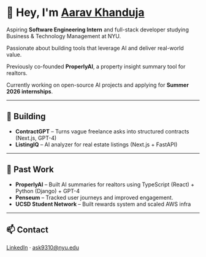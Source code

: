 # 👋 Hey, I'm [Aarav Khanduja](https://www.linkedin.com/in/aarav-khanduja-0467191b0/)

Aspiring **Software Engineering Intern** and full-stack developer studying Business & Technology Management at NYU.

Passionate about building tools that leverage AI and deliver real-world value.

Previously co-founded **ProperlyAI**, a property insight summary tool for realtors.

Currently working on open-source AI projects and applying for **Summer 2026 internships**.

---

## 🚧 Building

- **ContractGPT** – Turns vague freelance asks into structured contracts (Next.js, GPT-4)
- **ListingIQ** – AI analyzer for real estate listings (Next.js + FastAPI)

---

## 📌 Past Work

- **ProperlyAI** – Built AI summaries for realtors using TypeScript (React) + Python (Django) + GPT-4  
- **Penseum** – Tracked user journeys and improved engagement.
- **UCSD Student Network** – Built rewards system and scaled AWS infra

---

## 📫 Contact

[LinkedIn](https://www.linkedin.com/in/aarav-khanduja-0467191b0/) · ask9310@nyu.edu
